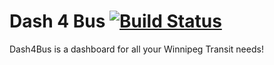 # Dash 4 Bus [![Build Status](https://travis-ci.org/MattMcMurray/Dash4Bus.svg?branch=develop)](https://travis-ci.org/MattMcMurray/Dash4Bus)

Dash4Bus is a dashboard for all your Winnipeg Transit needs!
